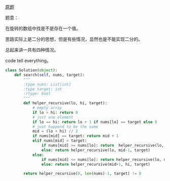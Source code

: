 [原题](https://leetcode.com/problems/search-in-rotated-sorted-array-ii/)


题意：

在旋转的数组中找是不是存在一个值。


思路实际上是二分的思想，但是有些情况，显然也是不能实现二分的。


总起来讲一共有四种情况。


code tell everything。


```Python
class Solution(object):
    def search(self, nums, target):
        """
        :type nums: List[int]
        :type target: int
        :rtype: bool
        """
        def helper_recursive(lo, hi, target):
            # empty array
            if lo > hi: return 0  
            # just one element
            if lo == hi: return lo + 1 if nums[lo] == target else 0
            # just happend to be the same
            mid = (lo + hi) // 2
            if nums[mid] == target: return mid + 1
            elif nums[mid] > target:
                if nums[mid] >= nums[lo]: return  helper_recursive(lo, mid-1, target) | helper_recursive(mid+1, hi, target)
                else: return helper_recursive(lo, mid-1, target)
            else:
                if nums[mid] <= nums[lo]: return helper_recursive(lo, mid-1, target) | helper_recursive(mid+1, hi, target)
                else: return helper_recursive(mid+1, hi, target)
                
        return helper_recursive(0, len(nums)-1, target) != 0
```